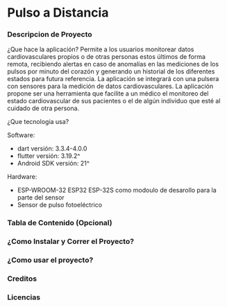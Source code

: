 # Pulso a Distancia

### Descripcion de Proyecto
¿Que hace la aplicación?
Permite a los usuarios monitorear datos cardiovasculares propios o de otras personas estos últimos de forma remota, recibiendo alertas en caso de anomalías en las mediciones de los pulsos por minuto del corazón y generando un historial de los diferentes estados para futura referencia. La aplicación se integrará con una pulsera con sensores para la medición de datos cardiovasculares. La aplicación propone ser una herramienta que facilite a un médico el monitoreo del estado cardiovascular de sus pacientes o el de algún individuo que esté al cuidado de otra persona.

¿Que tecnologia usa?

Software:
* dart versión: 3.3.4-4.0.0
* flutter versión: 3.19.2^
* Android SDK versión: 21^

Hardware:
* ESP-WROOM-32 ESP32 ESP-32S como modoulo de desarollo para la parte del sensor
* Sensor de pulso fotoeléctrico
  
### Tabla de Contenido (Opcional)
### ¿Como Instalar y Correr el Proyecto?
### ¿Como usar el proyecto?
### Creditos
### Licencias


